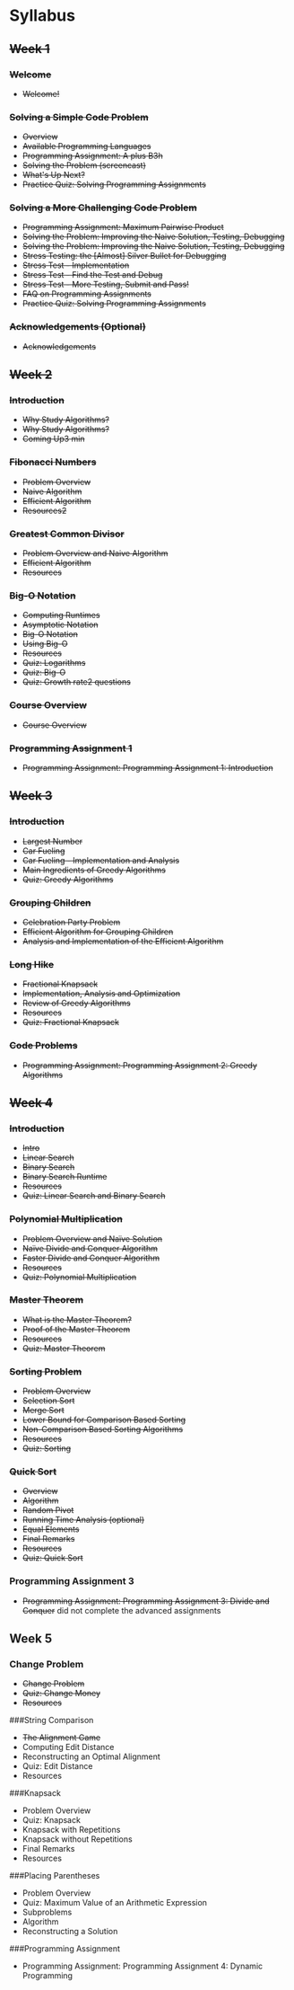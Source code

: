 # Syllabus

## ~~Week 1~~

### ~~Welcome~~
- ~~Welcome!~~

### ~~Solving a Simple Code Problem~~
- ~~Overview~~
- ~~Available Programming Languages~~
- ~~Programming Assignment: A plus B3h~~
- ~~Solving the Problem (screencast)~~
- ~~What's Up Next?~~
- ~~Practice Quiz: Solving Programming Assignments~~

### ~~Solving a More Challenging Code Problem~~
- ~~Programming Assignment: Maximum Pairwise Product~~
- ~~Solving the Problem: Improving the Naive Solution, Testing, Debugging~~
- ~~Solving the Problem: Improving the Naive Solution, Testing, Debugging~~
- ~~Stress Testing: the [Almost] Silver Bullet for Debugging~~
- ~~Stress Test - Implementation~~
- ~~Stress Test - Find the Test and Debug~~
- ~~Stress Test - More Testing, Submit and Pass!~~
- ~~FAQ on Programming Assignments~~
- ~~Practice Quiz: Solving Programming Assignments~~

### ~~Acknowledgements (Optional)~~
- ~~Acknowledgements~~

## ~~Week 2~~

### ~~Introduction~~
- ~~Why Study Algorithms?~~
- ~~Why Study Algorithms?~~
- ~~Coming Up3 min~~

### ~~Fibonacci Numbers~~
- ~~Problem Overview~~
- ~~Naive Algorithm~~
- ~~Efficient Algorithm~~
- ~~Resources2~~

### ~~Greatest Common Divisor~~
- ~~Problem Overview and Naive Algorithm~~
- ~~Efficient Algorithm~~
- ~~Resources~~

### ~~Big-O Notation~~
- ~~Computing Runtimes~~
- ~~Asymptotic Notation~~
- ~~Big-O Notation~~
- ~~Using Big-O~~
- ~~Resources~~
- ~~Quiz: Logarithms~~
- ~~Quiz: Big-O~~
- ~~Quiz: Growth rate2 questions~~

### ~~Course Overview~~
- ~~Course Overview~~

### ~~Programming Assignment 1~~
- ~~Programming Assignment: Programming Assignment 1: Introduction~~

## ~~Week 3~~

### ~~Introduction~~
- ~~Largest Number~~
- ~~Car Fueling~~
- ~~Car Fueling - Implementation and Analysis~~
- ~~Main Ingredients of Greedy Algorithms~~
- ~~Quiz: Greedy Algorithms~~

### ~~Grouping Children~~

- ~~Celebration Party Problem~~
- ~~Efficient Algorithm for Grouping Children~~
- ~~Analysis and Implementation of the Efficient Algorithm~~

### ~~Long Hike~~
- ~~Fractional Knapsack~~
- ~~Implementation, Analysis and Optimization~~
- ~~Review of Greedy Algorithms~~
- ~~Resources~~
- ~~Quiz: Fractional Knapsack~~

### ~~Code Problems~~

- ~~Programming Assignment: Programming Assignment 2: Greedy Algorithms~~

## ~~Week 4~~

### ~~Introduction~~
- ~~Intro~~
- ~~Linear Search~~
- ~~Binary Search~~
- ~~Binary Search Runtime~~
- ~~Resources~~
- ~~Quiz: Linear Search and Binary Search~~

### ~~Polynomial Multiplication~~
- ~~Problem Overview and Naïve Solution~~
- ~~Naïve Divide and Conquer Algorithm~~
- ~~Faster Divide and Conquer Algorithm~~
- ~~Resources~~
- ~~Quiz: Polynomial Multiplication~~

### ~~Master Theorem~~
- ~~What is the Master Theorem?~~
- ~~Proof of the Master Theorem~~
- ~~Resources~~
- ~~Quiz: Master Theorem~~

### ~~Sorting Problem~~
- ~~Problem Overview~~
- ~~Selection Sort~~
- ~~Merge Sort~~
- ~~Lower Bound for Comparison Based Sorting~~
- ~~Non-Comparison Based Sorting Algorithms~~
- ~~Resources~~
- ~~Quiz: Sorting~~

### ~~Quick Sort~~
- ~~Overview~~
- ~~Algorithm~~
- ~~Random Pivot~~
- ~~Running Time Analysis (optional)~~
- ~~Equal Elements~~
- ~~Final Remarks~~
- ~~Resources~~
- ~~Quiz: Quick Sort~~

### Programming Assignment 3

- ~~Programming Assignment: Programming Assignment 3: Divide and Conquer~~ did not complete the advanced assignments 

## Week 5

### Change Problem

- ~~Change Problem~~
- ~~Quiz: Change Money~~
- ~~Resources~~

###String Comparison
- ~~The Alignment Game~~
- Computing Edit Distance
- Reconstructing an Optimal Alignment
- Quiz: Edit Distance
- Resources

###Knapsack
- Problem Overview
- Quiz: Knapsack
- Knapsack with Repetitions
- Knapsack without Repetitions
- Final Remarks
- Resources

###Placing Parentheses
- Problem Overview
- Quiz: Maximum Value of an Arithmetic Expression
- Subproblems
- Algorithm
- Reconstructing a Solution

###Programming Assignment
- Programming Assignment: Programming Assignment 4: Dynamic Programming

